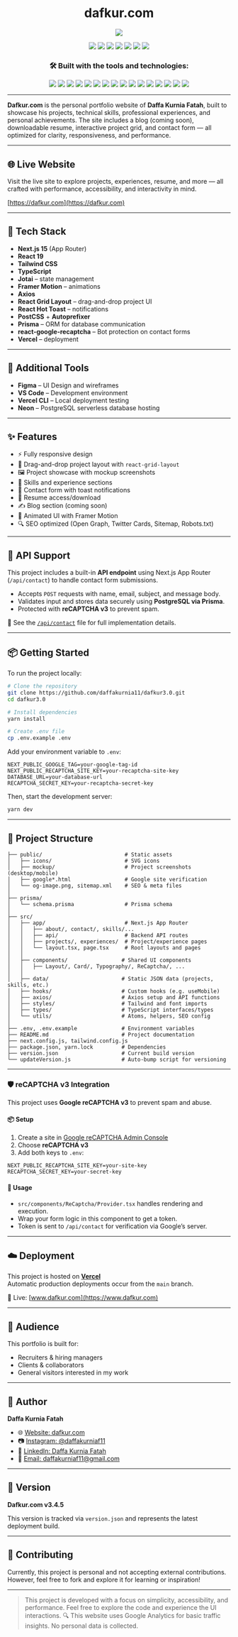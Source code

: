 <h1 align="center">
dafkur.com
</h1>
<p align="center">
  <img src="https://img.shields.io/badge/version-3.4.5-blue?style=flat-square" />
</p>

<p align="center">
  <img src="https://img.shields.io/github/last-commit/daffakurnia11/dafkur3.0?style=flat-square" />
  <img src="https://img.shields.io/badge/TypeScript-92.3%25-blue?style=flat-square&logo=typescript" />
  <img src="https://img.shields.io/badge/CSS-4.4%25-purple?style=flat-square&logo=css3" />
  <img src="https://img.shields.io/badge/JavaScript-3.3%25-yellow?style=flat-square&logo=javascript&logoColor=black" />
  <img src="https://img.shields.io/badge/portfolio-live-blue?style=flat-square&logo=vercel&link=https://dafkur.com" />
  <img src="https://img.shields.io/badge/deployed%20on-vercel-000?style=flat-square&logo=vercel&logoColor=white" />
  <img src="https://img.shields.io/badge/SEO-optimized-brightgreen?sty  le=flat-square" />
</p>

<h3 align="center">
🛠️ Built with the tools and technologies:
</h3>

<p align="center">
  <img src="https://img.shields.io/badge/Next.js-000000?style=flat-square&logo=next.js" />
  <img src="https://img.shields.io/badge/React-61DAFB?style=flat-square&logo=react" />
  <img src="https://img.shields.io/badge/TypeScript-007ACC?style=flat-square&logo=typescript" />
  <img src="https://img.shields.io/badge/Tailwind_CSS-38B2AC?style=flat-square&logo=tailwind-css" />
  <img src="https://img.shields.io/badge/Jotai-00C7B7?style=flat-square" />
  <img src="https://img.shields.io/badge/Framer_Motion-000000?style=flat-square&logo=framer" />
  <img src="https://img.shields.io/badge/React_Grid_Layout-222222?style=flat-square&logo=react" />
  <img src="https://img.shields.io/badge/React_Hot_Toast-ffcc00?style=flat-square&logo=react" />
  <img src="https://img.shields.io/badge/Axios-5A29E4?style=flat-square&logo=axios" />
  <img src="https://img.shields.io/badge/Sass-CC6699?style=flat-square&logo=sass" />
  <img src="https://img.shields.io/badge/PostCSS-DD3A0A?style=flat-square&logo=postcss" />
  <img src="https://img.shields.io/badge/Autoprefixer-EA5E5E?style=flat-square&logo=autoprefixer" />
  <img src="https://img.shields.io/badge/ESLint-4B32C3?style=flat-square&logo=eslint" />
  <img src="https://img.shields.io/badge/Yarn-2C8EBB?style=flat-square&logo=yarn" />
  <img src="https://img.shields.io/badge/Prisma-2D3748?style=flat-square&logo=prisma&logoColor=white" />
  <img src="https://img.shields.io/badge/reCAPTCHA-v3-4285F4?style=flat-square&logo=google&logoColor=white" />
</p>

---

**Dafkur.com** is the personal portfolio website of **Daffa Kurnia Fatah**, built to showcase his projects, technical skills, professional experiences, and personal achievements. The site includes a blog (coming soon), downloadable resume, interactive project grid, and contact form — all optimized for clarity, responsiveness, and performance.

---

## 🌐 Live Website

Visit the live site to explore projects, experiences, resume, and more — all crafted with performance, accessibility, and interactivity in mind.

[https://dafkur.com](https://dafkur.com)

---

## 🚀 Tech Stack

- **Next.js 15** (App Router)
- **React 19**
- **Tailwind CSS**
- **TypeScript**
- **Jotai** – state management
- **Framer Motion** – animations
- **Axios**
- **React Grid Layout** – drag-and-drop project UI
- **React Hot Toast** – notifications
- **PostCSS** + **Autoprefixer**
- **Prisma** – ORM for database communication
- **react-google-recaptcha** – Bot protection on contact forms
- **Vercel** – deployment

---

## 🧰 Additional Tools

- **Figma** – UI Design and wireframes
- **VS Code** – Development environment
- **Vercel CLI** – Local deployment testing
- **Neon** – PostgreSQL serverless database hosting

---

## ✨ Features

- ⚡ Fully responsive design
- 🧱 Drag-and-drop project layout with `react-grid-layout`
- 🖼️ Project showcase with mockup screenshots
- 🧠 Skills and experience sections
- 📩 Contact form with toast notifications
- 📄 Resume access/download
- ✍️ Blog section (coming soon)
- 🎨 Animated UI with Framer Motion
- 🔍 SEO optimized (Open Graph, Twitter Cards, Sitemap, Robots.txt)

---

## 🧩 API Support

This project includes a built-in **API endpoint** using Next.js App Router (`/api/contact`) to handle contact form submissions.

- Accepts `POST` requests with name, email, subject, and message body.
- Validates input and stores data securely using **PostgreSQL via Prisma**.
- Protected with **reCAPTCHA v3** to prevent spam.

📄 See the [`/api/contact`](./src/app/api/contact/route.ts) file for full implementation details.

---

## 📦 Getting Started

To run the project locally:

```bash
# Clone the repository
git clone https://github.com/daffakurnia11/dafkur3.0.git
cd dafkur3.0

# Install dependencies
yarn install

# Create .env file
cp .env.example .env
```

Add your environment variable to `.env`:

```env
NEXT_PUBLIC_GOOGLE_TAG=your-google-tag-id
NEXT_PUBLIC_RECAPTCHA_SITE_KEY=your-recaptcha-site-key
DATABASE_URL=your-database-url
RECAPTCHA_SECRET_KEY=your-recaptcha-secret-key
```

Then, start the development server:

```bash
yarn dev
```

---

## 📁 Project Structure

```
├── public/                          # Static assets
│   ├── icons/                       # SVG icons
│   ├── mockup/                      # Project screenshots (desktop/mobile)
│   ├── google*.html                 # Google site verification
│   └── og-image.png, sitemap.xml    # SEO & meta files
│
├── prisma/
│   └── schema.prisma                # Prisma schema
│
├── src/
│   ├── app/                         # Next.js App Router
│   │   ├── about/, contact/, skills/...
│   │   ├── api/                     # Backend API routes
│   │   ├── projects/, experiences/  # Project/experience pages
│   │   └── layout.tsx, page.tsx     # Root layouts and pages
│   │
│   ├── components/                 # Shared UI components
│   │   ├── Layout/, Card/, Typography/, ReCaptcha/, ...
│   │
│   ├── data/                       # Static JSON data (projects, skills, etc.)
│   ├── hooks/                      # Custom hooks (e.g. useMobile)
│   ├── axios/                      # Axios setup and API functions
│   ├── styles/                     # Tailwind and font imports
│   ├── types/                      # TypeScript interfaces/types
│   └── utils/                      # Atoms, helpers, SEO config
│
├── .env, .env.example              # Environment variables
├── README.md                       # Project documentation
├── next.config.js, tailwind.config.js
├── package.json, yarn.lock         # Dependencies
├── version.json                    # Current build version
└── updateVersion.js                # Auto-bump script for versioning

```

---

### 🛡️ reCAPTCHA v3 Integration

This project uses **Google reCAPTCHA v3** to prevent spam and abuse.

#### 📦 Setup

1. Create a site in [Google reCAPTCHA Admin Console](https://www.google.com/recaptcha/admin)
2. Choose **reCAPTCHA v3**
3. Add both keys to `.env`:

```env
NEXT_PUBLIC_RECAPTCHA_SITE_KEY=your-site-key
RECAPTCHA_SECRET_KEY=your-secret-key
```

#### 🧩 Usage

- `src/components/ReCaptcha/Provider.tsx` handles rendering and execution.
- Wrap your form logic in this component to get a token.
- Token is sent to `/api/contact` for verification via Google’s server.

---

## ☁️ Deployment

This project is hosted on **[Vercel](https://vercel.com/daffakurnia11/dafkur3-0-fnad)**  
Automatic production deployments occur from the `main` branch.

🔗 Live: [www.dafkur.com](https://www.dafkur.com)

---

## 👥 Audience

This portfolio is built for:

- Recruiters & hiring managers
- Clients & collaborators
- General visitors interested in my work

---

## 🧠 Author

**Daffa Kurnia Fatah**

- 🌐 [Website: dafkur.com](https://dafkur.com)
- 📷 [Instagram: @daffakurniaf11](https://www.instagram.com/daffakurniaf11/)
- 👔 [LinkedIn: Daffa Kurnia Fatah](https://www.linkedin.com/in/daffakurniafatah/)
- 📧 [Email: daffakurniaf11@gmail.com](mailto:daffakurniaf11@gmail.com)

---

## 📌 Version

**Dafkur.com v3.4.5**

This version is tracked via `version.json` and represents the latest deployment build.

---

## 🤝 Contributing

Currently, this project is personal and not accepting external contributions.  
However, feel free to fork and explore it for learning or inspiration!

---

> This project is developed with a focus on simplicity, accessibility, and performance. Feel free to explore the code and experience the UI interactions.
> 🔍 This website uses Google Analytics for basic traffic insights. No personal data is collected.
